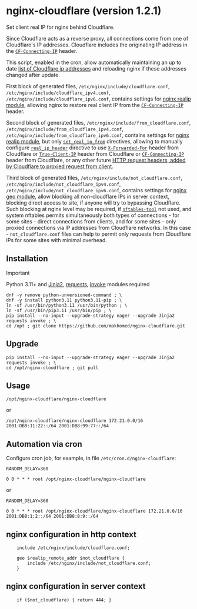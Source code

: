 # nginx-cloudflare (version 1.2.1)

Set client real IP for nginx behind Cloudflare.

Since Cloudflare acts as a reverse proxy, all connections come from one of Cloudflare's IP addresses.
Cloudflare includes the originating IP address in the
[`CF-Connecting-IP`](https://developers.cloudflare.com/fundamentals/reference/http-request-headers/#cf-connecting-ip)
header.

This script, enabled in the cron, allow automatically maintaining an up to date
[list of Cloudflare ip addresses](https://www.cloudflare.com/ips/)
and reloading nginx if these addresses changed after update.

First block of generated files, `/etc/nginx/include/cloudflare.conf`,
`/etc/nginx/include/cloudflare_ipv4.conf`, `/etc/nginx/include/cloudflare_ipv6.conf`,
contains settings for [nginx realip module](https://nginx.org/en/docs/http/ngx_http_realip_module.html),
allowing nginx to restore real client IP from the
[`CF-Connecting-IP`](https://developers.cloudflare.com/fundamentals/reference/http-request-headers/#cf-connecting-ip)
header.

Second block of generated files, `/etc/nginx/include/from_cloudflare.conf`,
`/etc/nginx/include/from_cloudflare_ipv4.conf`, `/etc/nginx/include/from_cloudflare_ipv6.conf`,
contains settings for [nginx realip module](https://nginx.org/en/docs/http/ngx_http_realip_module.html),
but only [`set_real_ip_from`](https://nginx.org/en/docs/http/ngx_http_realip_module.html#set_real_ip_from) directives,
allowing to manually configure [`real_ip_header`](https://nginx.org/en/docs/http/ngx_http_realip_module.html#real_ip_header) directive
to use [`X-Forwarded-For`](https://developers.cloudflare.com/fundamentals/reference/http-request-headers/#x-forwarded-for) header
from Cloudflare or [`True-Client-IP`](https://developers.cloudflare.com/fundamentals/reference/http-request-headers/#true-client-ip-enterprise-plan-only)
header from Cloudflare or [`CF-Connecting-IP`](https://developers.cloudflare.com/fundamentals/reference/http-request-headers/#cf-connecting-ip) header
from Cloudflare, or any other future [HTTP request headers, added by Cloudflare to proxied request from
client](https://developers.cloudflare.com/fundamentals/reference/http-request-headers/).

Third block of generated files, `/etc/nginx/include/not_cloudflare.conf`,
`/etc/nginx/include/not_cloudflare_ipv4.conf`, `/etc/nginx/include/not_cloudflare_ipv6.conf`,
contains settings for [nginx geo module](https://nginx.org/en/docs/http/ngx_http_geo_module.html),
allow blocking all non-cloudflare IPs in server context, blocking direct access to site,
if anyone will try to bypassing Cloudflare. Such blocking at nginx level may be required,
if [`nftables-tool`](https://github.com/makhomed/nftables-tool/) not used,
and system nftables permits simultaneously both types of connections - for some sites -
direct connections from clients, and for some sites - only proxied connections via IP addresses from Cloudflare networks.
In this case - `not_cloudflare.conf` files can help to permit only requests from Cloudflare IPs for some sites with minimal overhead.

## Installation
> [!IMPORTANT]
> Python 3.11+ and [Jinja2](https://jinja.palletsprojects.com/en/3.1.x/),
> [requests](https://requests.readthedocs.io/),
> [invoke](https://www.pyinvoke.org/) modules required
```
dnf -y remove python-unversioned-command ; \
dnf -y install python3.11 python3.11-pip ; \
ln -sf /usr/bin/python3.11 /usr/bin/python ; \
ln -sf /usr/bin/pip3.11 /usr/bin/pip ; \
pip install --no-input --upgrade-strategy eager --upgrade Jinja2 requests invoke ; \
cd /opt ; git clone https://github.com/makhomed/nginx-cloudflare.git
```

## Upgrade
```
pip install --no-input --upgrade-strategy eager --upgrade Jinja2 requests invoke ; \
cd /opt/nginx-cloudflare ; git pull
```

## Usage
```
/opt/nginx-cloudflare/nginx-cloudflare
```
or
```
/opt/nginx-cloudflare/nginx-cloudflare 172.21.0.0/16 2001:DB8:11:22::/64 2001:DB8:99:77::/64
```

## Automation via cron

Configure cron job, for example, in file `/etc/cron.d/nginx-cloudflare`:

```
RANDOM_DELAY=360

0 0 * * * root /opt/nginx-cloudflare/nginx-cloudflare
```
or
```
RANDOM_DELAY=360

0 0 * * * root /opt/nginx-cloudflare/nginx-cloudflare 172.21.0.0/16 2001:DB8:1:2::/64 2001:DB8:8:9::/64
```

## nginx configuration in http context
```
    include /etc/nginx/include/cloudflare.conf;

    geo $realip_remote_addr $not_cloudflare {
        include /etc/nginx/include/not_cloudflare.conf;
    }
```

## nginx configuration in server context
```
    if ($not_cloudflare) { return 444; }
```

